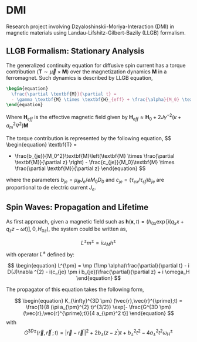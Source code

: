 # DMI
Research project involving Dzyaloshinskii-Moriya-Interaction (DMI) in magnetic materials using Landau-Lifshitz-Gilbert-Bazily (LLGB) formalism.

## LLGB Formalism: Stationary Analysis
The generalized continuity equation for diffusive spin current has a torque contribution ($\textbf{T} \sim \vec{\mu} \times \textbf{M}$) over the magnetization dynamics $\textbf{M}$ in a ferromagnet. Such dynamics is described by LLGB equation,

```tex
\begin{equation}
  \frac{\partial \textbf{M}}{\partial t} =
  - \gamma \textbf{M} \times \textbf{H}_{eff} + \frac{\alpha}{M_0} \textbf{M} \times \frac{\partial \textbf{M}}{\partial t} + \textbf{T}
\end{equation}
```

Where $\textbf{H}_{eff}$ is the effective magnetic field given by $\textbf{H}_{eff} \approx \textbf{H}_{0} + 2 J \gamma^{-2}(\kappa + a_{m}^{2} \nabla^{2})\textbf{M}$

The torque contribution is represented by the following equation,
$$
\begin{equation}
  \textbf{T} =
  - \frac{b_{je}}{M_0^2}\textbf{M}\left(\textbf{M} \times \frac{\partial \textbf{M}}{\partial z} \right) - \frac{c_{je}}{M_0}\textbf{M} \times \frac{\partial \textbf{M}}{\partial z}
\end{equation}
$$

where the parameters $b_{je} = \mu_{B}J_{e} / eM_0 D_0$ and $c_{je} = (\tau_{ex} / \tau_{sf})b_{je}$ are proportional to de electric current $J_e$.

## Spin Waves: Propagation and Lifetime

As first approach, given a magnetic field such as $\textbf{h}(\textbf{x},t) = (h_{0x}\exp[i(q_{x}x+q_{z}z-\omega t)],0,H_{0z})$, the system could be written as,

$$
\begin{equation}
 L^{\pm} m^{\pm} = i \omega_{M} h^{\pm}
\end{equation}
$$
with operator $L^{\pm}$ defined by:

$$
\begin{equation}
 L^{\pm} = \mp (1\mp \alpha)\frac{\partial}{\partial t} - i D(J)\nabla ^{2} - i(c_{je} \pm i b_{je})\frac{\partial}{\partial z} + i \omega_H
\end{equation}
$$

The propagator of this equation takes the following form,

$$
\begin{equation}
K_{\infty}^{3D \pm} (\vec{r},\vec{r}^{\prime};t)
= \frac{1}{8 (\pi a_{\pm}^{2} t)^{3/2}} \exp[- \frac{G^{3D \pm}(\vec{r},\vec{r}^{\prime};t)}{4 a_{\pm}^2 t}]
\end{equation}
$$
with
$$
G^{3D \pm}(\vec{r},\vec{r}^{\prime};t) = |\vec{r} - \vec{r}^{\prime}|^2 + 2b_{\pm}(z-z^\prime)t + b_{\pm}^2 t^2 - 4a_{\pm}^2 t^2 \omega_{H}^{\pm}
$$
